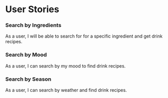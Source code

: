 # User Stories


### Search by Ingredients
As a user, I will be able to search for for a specific ingredient and get drink recipes.

### Search by Mood
As a user, I can search by my mood to find drink recipes.

### Search by Season
As a user, I can search by weather and find drink recipes.



